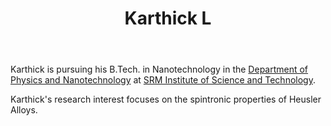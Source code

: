 ﻿---
_build:
  render: always
  list: always

# Display name
title: Karthick L

# Full name (for SEO)
first_name: Karthick
last_name: L
join: 2025

# Username (this should match the folder name)
authors:
  - Karthick

# Is this the primary user of the site?
superuser: false

# Role/position
role: UG Project (2025-27)

# Organizations/Affiliations
organizations:
  - name: SRM Institute of Science and Technology
    url: 'https://www.srmist.edu.in/'

# Short bio (displayed in user profile at end of posts)
bio: I work on Monte Carlo methods on Bravis Lattice.

interests:
 - Materials Science
 - Computational Physics

education:
  courses:
    - course: BTech in Nanotechnology
      institution: SRM Institute of Science and Technology
      year: (2022 - )
social:
  - icon: envelope-square
    icon_pack: fas
    link: 'mailto:kl2577@srmist.edu.in'
user_groups:
  - Grad Students
---
Karthick is pursuing his B.Tech. in Nanotechnology in the [Department of Physics and
Nanotechnology](https://www.srmist.edu.in/department/department-of-physics-and-nanotechnology/) at
[SRM Institute of Science and Technology](https://www.srmist.edu.in/).

Karthick's research interest focuses on the spintronic properties of Heusler Alloys.
